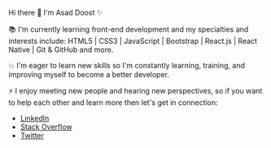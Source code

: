 Hi there 👋 I'm Asad Doost ✨

📚 I'm currently learning front-end development and my specialties and interests include:
   HTML5 | CSS3 | JavaScript | Bootstrap |  React.js | React Native | Git & GitHub and more.

💥 I'm eager to learn new skills so I'm constantly learning, training, and improving myself to become a better developer.

⚡ I enjoy meeting new people and hearing new perspectives, so if you want to help each other and learn more then let's get in connection:
- [LinkedIn](https://www.linkedin.com/in/asaddoost/)
- [Stack Overflow](https://stackoverflow.com/users/13136453/asad-doost?tab=profile)
- [Twitter](https://twitter.com/asad_doost)
